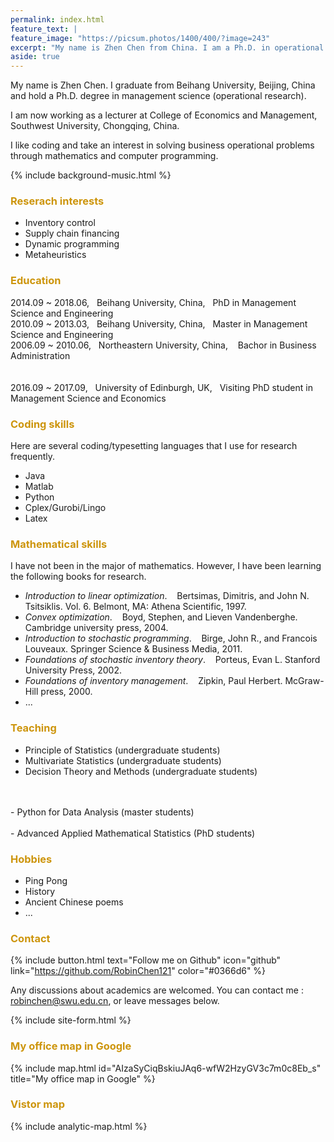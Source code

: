 ```yaml
---
permalink: index.html
feature_text: |
feature_image: "https://picsum.photos/1400/400/?image=243"
excerpt: "My name is Zhen Chen from China. I am a Ph.D. in operational research."
aside: true
---
```


My name is Zhen Chen. I graduate from Beihang University, Beijing, China and hold a Ph.D. degree in management science (operational research).

I am now working as a lecturer at College of Economics and Management, Southwest University, Chongqing, China.

I like coding and take an interest in solving business operational problems through mathematics and computer programming.


{% include background-music.html %}



### <font color= "#CD950C"> Reserach interests </font>

- Inventory control
- Supply chain financing
- Dynamic programming
- Metaheuristics



### <font color= "#CD950C"> Education</font>
2014.09 ~ 2018.06, &nbsp;&nbsp;Beihang University, China, &nbsp;&nbsp;PhD in Management Science and Engineering 
<br/>
2010.09 ~ 2013.03, &nbsp;&nbsp;Beihang University, China, &nbsp;&nbsp;Master in Management Science and Engineering 
<br/>
2006.09 ~ 2010.06, &nbsp;&nbsp;Northeastern University, China, &nbsp;&nbsp; Bachor in Business Administration  
<br/>
<br/>
2016.09 ~ 2017.09, &nbsp;&nbsp;University of Edinburgh, UK,&nbsp;&nbsp; Visiting PhD student in Management Science and Economics



### <font color= "#CD950C">Coding skills</font>

Here are several coding/typesetting languages that I use for research frequently.
- Java
- Matlab
- Python
- Cplex/Gurobi/Lingo
- Latex

### <font color= "#CD950C">Mathematical skills</font>

I have not been in the major of mathematics. However, I have been learning the following books for research.
- *Introduction to linear optimization*. &nbsp;&nbsp; Bertsimas, Dimitris, and John N. Tsitsiklis. Vol. 6. Belmont, MA: Athena Scientific, 1997.
- *Convex optimization*. &nbsp;&nbsp; Boyd, Stephen, and Lieven Vandenberghe. Cambridge university press, 2004.
- *Introduction to stochastic programming*. &nbsp;&nbsp; Birge, John R., and Francois Louveaux. Springer Science & Business Media, 2011.
- *Foundations of stochastic inventory theory*. &nbsp;&nbsp; Porteus, Evan L.  Stanford University Press, 2002.
- *Foundations of inventory management*. &nbsp;&nbsp; Zipkin, Paul Herbert. McGraw-Hill press, 2000.
- ...


### <font color= "#CD950C">Teaching</font>

- Principle of Statistics (undergraduate students)
- Multivariate Statistics (undergraduate students)
- Decision Theory and Methods (undergraduate students)
<br/>
<br/>
- Python for Data Analysis (master students)
<br/>
<br/>
- Advanced Applied Mathematical Statistics (PhD students)






### <font color= "#CD950C">Hobbies</font>
- Ping Pong
- History
- Ancient Chinese poems
- ...

### <font color= "#CD950C">Contact</font>
{% include button.html text="Follow me on Github" icon="github" link="https://github.com/RobinChen121" color="#0366d6" %}&nbsp;&nbsp;&nbsp;&nbsp;&nbsp;&nbsp;<!--{% include button.html text="Follow me on CSDN" icon="csdn" link="https://blog.csdn.net/robert_chen1988" color="#0366d6" %}--->


Any discussions about academics are welcomed. You can contact me : robinchen@swu.edu.cn, or leave messages below.

{% include site-form.html %}



### <font color= "#CD950C">My office map in Google</font>

{% include map.html  id="AIzaSyCiqBskiuJAq6-wfW2HzyGV3c7m0c8Eb_s" title="My office map in Google" %}


### <font color= "#CD950C">Vistor map</font>

{% include analytic-map.html %}
